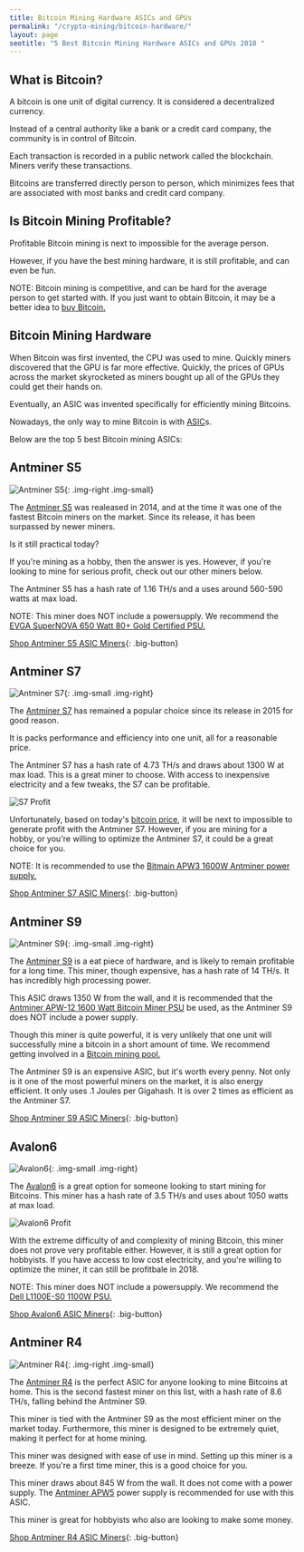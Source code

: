 ```yaml
---
title: Bitcoin Mining Hardware ASICs and GPUs  
permalink: "/crypto-mining/bitcoin-hardware/"
layout: page
seotitle: "5 Best Bitcoin Mining Hardware ASICs and GPUs 2018 " 
---
```


## What is Bitcoin? 

A bitcoin is one unit of digital currency. It is considered a decentralized currency. 

Instead of a central authority like a bank or a credit card company, the community is in control of Bitcoin.

Each transaction is recorded in a public network called the blockchain. Miners verify these transactions. 

Bitcoins are transferred directly person to person, which minimizes fees that are associated with most banks and credit card company. 

## Is Bitcoin Mining Profitable? 

Profitable Bitcoin mining is next to impossible for the average person. 

However, if you have the best mining hardware, it is still profitable, and can even be fun. 

 NOTE: Bitcoin mining is competitive, and can be hard for the average person to get started with. If you just want to obtain Bitcoin, it may be a better idea to [buy Bitcoin.](https://www.coinbase.com/join/5967ac4be42b2d0260de144b) 

## Bitcoin Mining Hardware

When Bitcoin was first invented, the CPU was used to mine. Quickly miners discovered that the GPU is far more effective. Quickly, the prices of GPUs across the market skyrocketed as miners bought up all of the GPUs they could get their hands on. 

Eventually, an ASIC was invented specifically for efficiently mining Bitcoins.

Nowadays, the only way to mine Bitcoin is with [ASIC](https://en.wikipedia.org/wiki/Application-specific_integrated_circuit)s. 

Below are the top 5 best Bitcoin mining ASICs:

## Antminer S5
![Antminer S5](/img/cryptocurrency/gpu/asic/s5.png "Antminer S5"){: .img-right .img-small}


The [Antminer S5](https://www.amazon.com/gp/product/B00RCTIY4G/ref=as_li_tl?ie=UTF8&camp=1789&creative=9325&creativeASIN=B00RCTIY4G&linkCode=as2&tag=cryptocurrency06-20&linkId=206a0499fac0cb838fab87f7d8cbe4ab) was realeased in 2014, and at the time it was one of the fastest Bitcoin miners on the market. Since its release, it has been surpassed by newer miners. 

Is it still practical today? 

If you're mining as a hobby, then the answer is yes. However, if you're looking to mine for serious profit, check out our other miners below.

The Antminer S5 has a hash rate of 1.16 TH/s and a uses around 560-590 watts at max load. 

NOTE: This miner does NOT include a powersupply. We recommend the [EVGA SuperNOVA 650 Watt 80+ Gold Certified PSU.](https://www.amazon.com/gp/product/B00K85X2AW/ref=as_li_tl?ie=UTF8&camp=1789&creative=9325&creativeASIN=B00K85X2AW&linkCode=as2&tag=cryptocurrency06-20&linkId=7e3535363283f1ab2258a72f4904ebca)

[Shop Antminer S5 ASIC Miners](https://www.amazon.com/gp/product/B00RCTIY4G/ref=as_li_tl?ie=UTF8&camp=1789&creative=9325&creativeASIN=B00RCTIY4G&linkCode=as2&tag=cryptocurrency06-20&linkId=206a0499fac0cb838fab87f7d8cbe4ab){: .big-button}

## Antminer S7 
![Antminer S7](/img/cryptocurrency/gpu/asic/s7.jpg "Antminer S7"){: .img-small .img-right}


The [Antminer S7](https://www.amazon.com/gp/product/B014OGCP6W/ref=as_li_tl?ie=UTF8&tag=cryptocurrency06-20&camp=1789&creative=9325&linkCode=as2&creativeASIN=B014OGCP6W&linkId=f9ead1a67810212bfe2b00f7b4fe2be1) has remained a popular choice since its release in 2015 for good reason. 

It is packs performance and efficiency into one unit, all for a reasonable price. 

The Antminer S7 has a hash rate of 4.73 TH/s and draws about 1300 W at max load. This is a great miner to choose. With access to inexpensive electricity and a few tweaks, the S7 can be profitable. 


![S7 Profit](/img/cryptocurrency/gpu/asic/s7-profit.png "S7 Mining Profitability")



Unfortunately, based on today's [bitcoin price](https://www.buybitcoinworldwide.com/price/), it will be next to impossible to generate profit with the Antminer S7. However, if you are mining for a hobby, or you're willing to optimize the Antminer S7, it could be a great choice for you. 

NOTE: It is recommended to use the [Bitmain APW3 1600W Antminer power supply.](https://www.amazon.com/gp/product/B01N8UDFTF/ref=as_li_tl?ie=UTF8&tag=cryptocurrency06-20&camp=1789&creative=9325&linkCode=as2&creativeASIN=B01N8UDFTF&linkId=e71b7f5b4c9cb657557c96011a355f7c)

[Shop Antminer S7 ASIC Miners](https://www.amazon.com/gp/product/B014OGCP6W/ref=as_li_tl?ie=UTF8&tag=cryptocurrency06-20&camp=1789&creative=9325&linkCode=as2&creativeASIN=B014OGCP6W&linkId=f9ead1a67810212bfe2b00f7b4fe2be1){: .big-button}

## Antminer S9
![Antminer S9](/img/cryptocurrency/gpu/asic/s9.jpg "Antminer S9"){: .img-small .img-right}


The [Antminer S9](https://www.amazon.com/gp/product/B01MCZVPFE/ref=as_li_tl?ie=UTF8&tag=cryptocurrency06-20&camp=1789&creative=9325&linkCode=as2&creativeASIN=B01MCZVPFE&linkId=f1198e95d3a831a393d548cee0585a7e) is a eat piece of hardware, and is likely to remain profitable for a long time. This miner, though expensive, has a hash rate of 14 TH/s. It has incredibly high processing power. 

This ASIC draws 1350 W from the wall, and it is recommended that the [Antminer APW-12 1600 Watt Bitcoin Miner PSU](http://rover.ebay.com/rover/1/711-53200-19255-0/1?icep_ff3=10&pub=5575177097&toolid=10001&campid=5338145148&customid=&icep_uq=apw-12+power+supply&icep_sellerId=&icep_ex_kw=&icep_sortBy=12&icep_catId=&icep_minPrice=&icep_maxPrice=&ipn=psmain&icep_vectorid=229466&kwid=902099&mtid=824&kw=lg) be used, as the Antminer S9 does NOT include a power supply. 

Though this miner is quite powerful, it is very unlikely that one unit will successfully mine a bitcoin in a short amount of time. We recommend getting involved in a [Bitcoin mining pool.](https://en.bitcoin.it/wiki/Comparison_of_mining_pools)

The Antminer S9 is an expensive ASIC, but it's worth every penny. Not only is it one of the most powerful miners on the market, it is also energy efficient. It only uses .1 Joules per Gigahash. It is over 2 times as efficient as the Antminer S7. 

[Shop Antminer S9 ASIC Miners](https://www.amazon.com/gp/product/B01MCZVPFE/ref=as_li_tl?ie=UTF8&tag=cryptocurrency06-20&camp=1789&creative=9325&linkCode=as2&creativeASIN=B01MCZVPFE&linkId=f1198e95d3a831a393d548cee0585a7e){: .big-button}

## Avalon6 
![Avalon6](/img/cryptocurrency/gpu/asic/avalon6.jpg "Avalon6"){: .img-small .img-right}


The [Avalon6](https://www.amazon.com/gp/product/B01AKU94HY/ref=as_li_tl?ie=UTF8&camp=1789&creative=9325&creativeASIN=B01AKU94HY&linkCode=as2&tag=cryptocurrency06-20&linkId=1e10e75d073c464125be6001712b1d55) is a great option for someone looking to start mining for Bitcoins. This miner has a hash rate of 3.5 TH/s and uses about 1050 watts at max load. 

![Avalon6 Profit](/img/cryptocurrency/gpu/asic/avalon6-profit.png "Avalon 6 Profit")

With the extreme difficulty of and complexity of mining Bitcoin, this miner does not prove very profitable either. However, it is still a great option for hobbyists. If you have access to low cost electricity, and you're willing to optimize the miner, it can still be profitbale in 2018. 

NOTE: This miner does NOT include a powersupply. We recommend the [Dell L1100E-S0 1100W PSU.](https://www.amazon.com/gp/product/B014VUHHP0/ref=as_li_tl?ie=UTF8&camp=1789&creative=9325&creativeASIN=B014VUHHP0&linkCode=as2&tag=cryptocurrency06-20&linkId=87c94875cc1b621a3c0136f01cd29c94) 

[Shop Avalon6 ASIC Miners](https://www.amazon.com/gp/product/B01AKU94HY/ref=as_li_tl?ie=UTF8&camp=1789&creative=9325&creativeASIN=B01AKU94HY&linkCode=as2&tag=cryptocurrency06-20&linkId=1e10e75d073c464125be6001712b1d55){: .big-button}

## Antminer R4 
![Antminer R4](/img/cryptocurrency/gpu/asic/r4.jpg "Antminer R4"){: .img-right .img-small}


The [Antminer R4](https://www.amazon.com/gp/product/B01N3C30ZV/ref=as_li_tl?ie=UTF8&tag=cryptocurrency06-20&camp=1789&creative=9325&linkCode=as2&creativeASIN=B01N3C30ZV&linkId=15ce9ecca43fbc5cf90b8074af2f7d45) is the perfect ASIC for anyone looking to mine Bitcoins at home. This is the second fastest miner on this list, with a hash rate of 8.6 TH/s, falling behind the Antminer S9. 

This miner is tied with the Antminer S9 as the most efficient miner on the market today. Furthermore, this miner is designed to be extremely quiet, making it perfect for at home mining. 

This miner was designed with ease of use in mind. Setting up this miner is a breeze. If you're a first time miner, this is a good choice for you. 

This miner draws about 845 W from the wall. It does not come with a power supply. The [Antminer APW5](http://rover.ebay.com/rover/1/711-53200-19255-0/1?icep_ff3=10&pub=5575177097&toolid=10001&campid=5338145148&customid=&icep_uq=APW5+Power+Supply&icep_sellerId=&icep_ex_kw=&icep_sortBy=12&icep_catId=&icep_minPrice=&icep_maxPrice=&ipn=psmain&icep_vectorid=229466&kwid=902099&mtid=824&kw=lg) power supply is recommended for use with this ASIC.

This miner is great for hobbyists who also are looking to make some money. 

[Shop Antminer R4 ASIC Miners](https://www.amazon.com/gp/product/B01N3C30ZV/ref=as_li_tl?ie=UTF8&tag=cryptocurrency06-20&camp=1789&creative=9325&linkCode=as2&creativeASIN=B01N3C30ZV&linkId=15ce9ecca43fbc5cf90b8074af2f7d45){: .big-button}